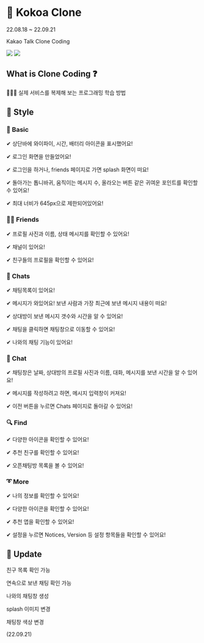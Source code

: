 # 💭 Kokoa Clone

22.08.18 ~ 22.09.21

Kakao Talk Clone Coding

<img src="https://img.shields.io/badge/HTML-E34F26?style=flat-square&logo=html5&logoColor=white"/></a>
<img src="https://img.shields.io/badge/CSS-1572B6?style=flat-square&logo=css3&logoColor=white"/></a>

## What is Clone Coding ❓

👩🏻‍💻 실제 서비스를 복제해 보는 프로그래밍 학습 방법

## 💛 Style

### 🎈 Basic

✔ 상단바에 와이파이, 시간, 배터리 아이콘을 표시했어요!

✔ 로그인 화면을 만들었어요!

✔ 로그인을 하거나, friends 페이지로 가면 splash 화면이 떠요!

✔ 돌아가는 톱니바귀, 움직이는 메시지 수, 올라오는 버튼 같은 귀여운 포인트를 확인할 수 있어요!

✔ 최대 너비가 645px으로 제한되어있어요!

### 👯‍♀️ Friends

✔ 프로필 사진과 이름, 상태 메시지를 확인할 수 있어요!

✔ 채널이 있어요!

✔ 친구들의 프로필을 확인할 수 있어요!

### 💬 Chats

✔ 채팅목록이 있어요!

✔ 메시지가 와있어요! 보낸 사람과 가장 최근에 보낸 메시지 내용이 떠요!

✔ 상대방이 보낸 메시지 갯수와 시간을 알 수 있어요!

✔ 채팅을 클릭하면 채팅창으로 이동할 수 있어요!

✔ 나와의 채팅 기능이 있어요!

### 👄 Chat

✔ 채팅창은 날짜, 상대방의 프로필 사진과 이름, 대화, 메시지를 보낸 시간을 알 수 있어요!

✔ 메시지를 작성하려고 하면, 메시지 입력창이 커져요!

✔ 이전 버튼을 누르면 Chats 페이지로 돌아갈 수 있어요!

### 🔍 Find

✔ 다양한 아이콘을 확인할 수 있어요!

✔ 추천 친구를 확인할 수 있어요!

✔ 오픈채팅방 목록을 볼 수 있어요!

### ➰ More

✔ 나의 정보를 확인할 수 있어요!

✔ 다양한 아이콘을 확인할 수 있어요!

✔ 추천 앱을 확인할 수 있어요!

✔ 설정을 누르면 Notices, Version 등 설정 항목들을 확인할 수 있어요!

## 🔨 Update

친구 목록 확인 가능

연속으로 보낸 채팅 확인 가능

나와의 채팅창 생성

splash 이미지 변경

채팅창 색상 변경

(22.09.21)
